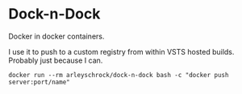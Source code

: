 # Dock-n-Dock

Docker in docker containers.


I use it to push to a custom registry from within VSTS hosted builds. Probably just because I can.


    docker run --rm arleyschrock/dock-n-dock bash -c "docker push server:port/name"
